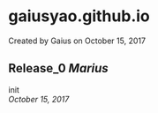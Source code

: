# gaiusyao.github.io
Created by Gaius on October 15, 2017

## Release_0 *Marius* 
init  
*October 15, 2017*
